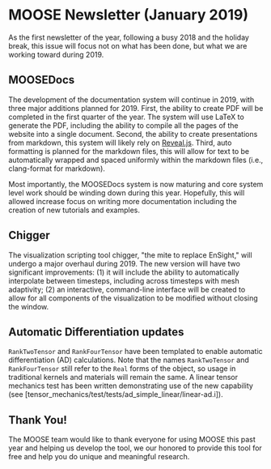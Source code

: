 # MOOSE Newsletter (January 2019)

As the first newsletter of the year, following a busy 2018 and the holiday break, this issue will
focus not on what has been done, but what we are working toward during 2019.

## MOOSEDocs

The development of the documentation system will continue in 2019, with three major additions planned
for 2019. First, the ability to create PDF will be completed in the first quarter of the year. The
system will use LaTeX to generate the PDF, including the ability to compile all the pages of the
website into a single document. Second, the ability to create presentations from markdown, this
system will likely rely on [Reveal.js](https://revealjs.com). Third, auto formatting is planned
for the markdown files, this will allow for text to be automatically wrapped and spaced uniformly
within the markdown files (i.e., clang-format for markdown).

Most importantly, the MOOSEDocs system is now maturing and core system level work should be winding
down during this year. Hopefully, this will allowed increase focus on writing more documentation
including the creation of new tutorials and examples.

## Chigger

The visualization scripting tool chigger, "the mite to replace EnSight," will undergo a major
overhaul during 2019. The new version will have two significant improvements: (1) it will include
the ability to automatically interpolate between timesteps, including across timesteps with
mesh adaptivity; (2) an interactive, command-line interface will be created to allow for all
components of the visualization to be modified without closing the window.

## Automatic Differentiation updates

`RankTwoTensor` and `RankFourTensor` have been templated to enable automatic
differentiation (AD) calculations. Note that the names `RankTwoTensor` and
`RankFourTensor` still refer to the `Real` forms of the object, so usage in
traditional kernels and materials will remain the same. A linear tensor
mechanics test has been written demonstrating use of the new capability (see [tensor_mechanics/test/tests/ad_simple_linear/linear-ad.i]).


## Thank You!

The MOOSE team would like to thank everyone for using MOOSE this past year and helping us develop the
tool, we our honored to provide this tool for free and help you do unique and meaningful research.
